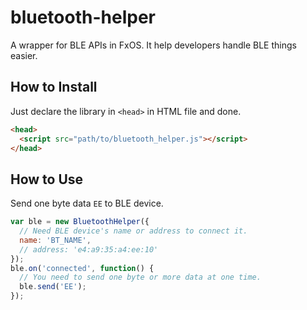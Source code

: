 # bluetooth-helper
A wrapper for BLE APIs in FxOS. It help developers handle BLE things easier.

## How to Install
Just declare the library in `<head>` in HTML file and done.
```html
<head>
  <script src="path/to/bluetooth_helper.js"></script>
</head>
```

## How to Use
Send one byte data `EE` to BLE device.
```js
var ble = new BluetoothHelper({
  // Need BLE device's name or address to connect it.
  name: 'BT_NAME',
  // address: 'e4:a9:35:a4:ee:10'
});
ble.on('connected', function() {
  // You need to send one byte or more data at one time.
  ble.send('EE');
});
```
